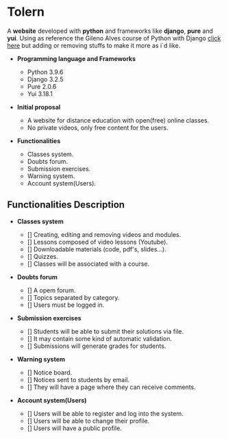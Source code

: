 # Tolern

 A **website** developed with **python** and frameworks like **django**, **pure** and **yui**. Using as reference
 the Gileno Alves course of Python with Django [click here](https://www.udemy.com/course/python-3-na-web-com-django-basico-intermediario/) but adding or removing stuffs to make it more as i`d like.

* **Programming language and Frameworks**
  * Python 3.9.6
  * Django 3.2.5
  * Pure 2.0.6
  * Yui 3.18.1

* **Initial proposal**
  * A website for distance education with open(free) online classes.
  * No private videos, only free content for the users.

* **Functionalities**
  * Classes system.
  * Doubts forum.
  * Submission exercises.
  * Warning system.
  * Account system(Users).

## Functionalities Description

* **Classes system**
  * [] Creating, editing and removing videos and modules.
  * [] Lessons composed of video lessons (Youtube).
  * [] Downloadable materials (code, pdf's, slides...).
  * [] Quizzes.
  * [] Classes will be associated with a course.

* **Doubts forum**
  * [] A opem forum.
  * [] Topics separated by category.
  * [] Users must be logged in.

* **Submission exercises**
  * [] Students will be able to submit their solutions via file.
  * [] It may contain some kind of automatic validation.
  * [] Submissions will generate grades for students.

* **Warning system**
  * [] Notice board.
  * [] Notices sent to students by email.
  * [] They will have a page where they can receive comments.

* **Account system(Users)**
  * [] Users will be able to register and log into the system.
  * [] Users will be able to change their profile.
  * [] Users will have a public profile.
